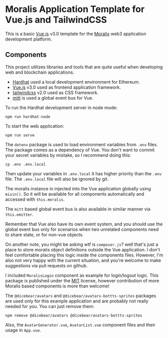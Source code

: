 # Moralis Application Template for Vue.js and TailwindCSS

This is a basic [Vue.js](https://vuejs.org/) v3.0 template
for the [Moralis](https://moralis.io/) web3 application development platform.

## Components
This project utilizes libraries and tools that are quite useful
when developing web and blockchain applications.

* [Hardhat](https://hardhat.org/) used a local development environment for Ethereum.
* [Vue.js](https://vuejs.org/) v3.0 used as frontend application framework.
* [tailwindcss](https://tailwindcss.com/) v2.0 used as CSS framework.
* [mitt](https://www.npmjs.com/package/mitt) is used a global event bus for Vue.

To run the Hardhat development server in node mode:
```
npm run hardhat-node
```

To start the web application:
```
npm run serve
```

The `dotenv` package is used to load environment variables from `.env` files.
The package comes as a dependency of Vue. You don't want to commit your secret variables
by mistake, so I recommend doing this:
```
cp .env .env.local
```
Then update your variables in `.env.local` it has higher priority than the `.env` file.
The `.env.local` file will also be ignored by git.

The moralis instance in injected into the Vue application globally using `mixin()`.
So it will be available for all components automatically and accessed with `this.moralis`.

The `mitt` based global event bus is also available in similar manner via `this.emitter`.

Remember that Vue also have its own event system,
and you should use the global event bus only for scenarios when two unrelated
components need to share state, or for non-vue objects.

On another note, you might be asking wtf is `composer.js`?
well that's just a place to store moralis object definitions outside the Vue application.
I don't feel comfortable placing this logic inside the components files.
However, I'm also not very happy with the current situation,
and you're welcome to make suggestions via pull requests on github.

I included `MoralisLogin` component as example for login/logout logic.
This package is published under the [MIT](https://en.wikipedia.org/wiki/MIT_License) license,
however contribution of more Moralis based components is more than welcome!

The `@dicebear/avatars` and `@dicebear/avatars-bottts-sprites` packages are used only for this example
application and are probably not really needed for you. You can just remove them:
```
npm remove @dicebear/avatars @dicebear/avatars-bottts-sprites
```

Also, the `AvatarGenerator.vue`, `AvatarList.vue` component files and their usage in `App.vue`.

